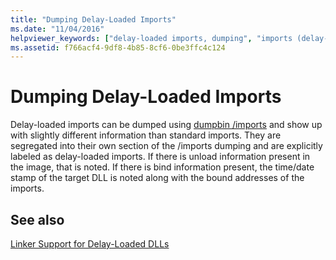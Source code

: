```yaml
---
title: "Dumping Delay-Loaded Imports"
ms.date: "11/04/2016"
helpviewer_keywords: ["delay-loaded imports, dumping", "imports (delay-loaded)", "delay-loaded imports"]
ms.assetid: f766acf4-9df8-4b85-8cf6-0be3ffc4c124
---
```

# Dumping Delay-Loaded Imports

Delay-loaded imports can be dumped using [dumpbin /imports](imports-dumpbin.md) and show up with slightly different information than standard imports. They are segregated into their own section of the /imports dumping and are explicitly labeled as delay-loaded imports. If there is unload information present in the image, that is noted. If there is bind information present, the time/date stamp of the target DLL is noted along with the bound addresses of the imports.

## See also

[Linker Support for Delay-Loaded DLLs](linker-support-for-delay-loaded-dlls.md)
